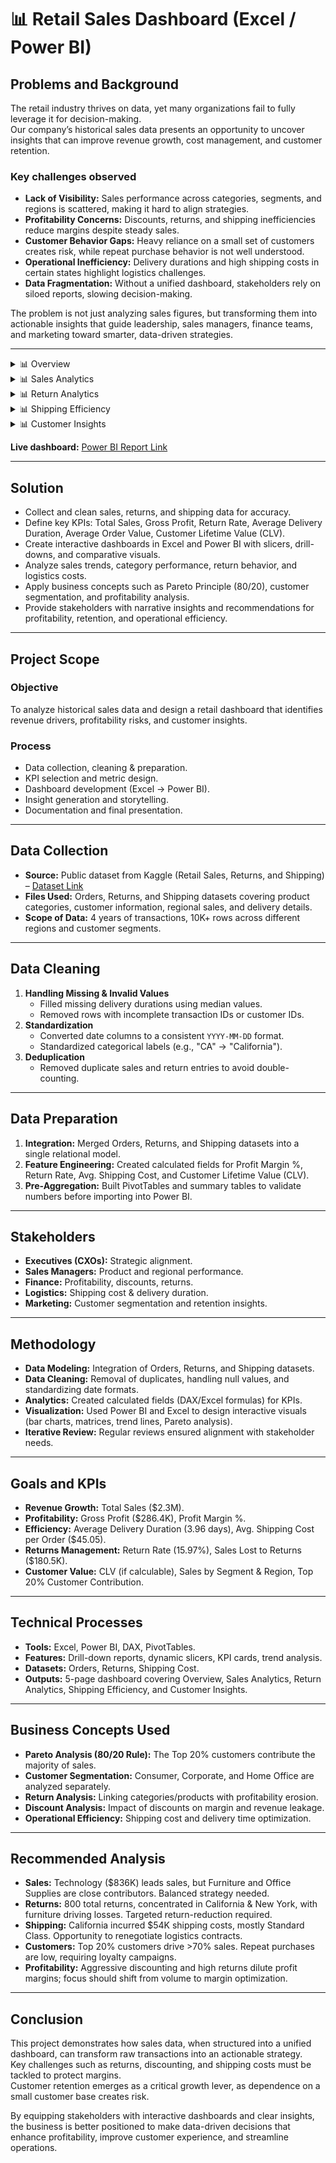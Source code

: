 



# 📊 Retail Sales Dashboard (Excel / Power BI)

## Problems and Background
The retail industry thrives on data, yet many organizations fail to fully leverage it for decision-making.  
Our company’s historical sales data presents an opportunity to uncover insights that can improve revenue growth, cost management, and customer retention.  

### Key challenges observed
- **Lack of Visibility:** Sales performance across categories, segments, and regions is scattered, making it hard to align strategies.  
- **Profitability Concerns:** Discounts, returns, and shipping inefficiencies reduce margins despite steady sales.  
- **Customer Behavior Gaps:** Heavy reliance on a small set of customers creates risk, while repeat purchase behavior is not well understood.  
- **Operational Inefficiency:** Delivery durations and high shipping costs in certain states highlight logistics challenges.  
- **Data Fragmentation:** Without a unified dashboard, stakeholders rely on siloed reports, slowing decision-making.  

The problem is not just analyzing sales figures, but transforming them into actionable insights that guide leadership, sales managers, finance teams, and marketing toward smarter, data-driven strategies.  

---
<details>
  <summary>📊 Overview </summary>

  ![Dashboard 1](https://res.cloudinary.com/dzz2nken6/image/upload/v1755945711/Sales_Dashboard_page-0001_deplvr.jpg)

</details>

<details>
  <summary>📊 Sales Analytics </summary>

  ![Dashboard 2](https://res.cloudinary.com/dzz2nken6/image/upload/v1755945763/Sales_Dashboard_page-0002_ooufif.jpg)

</details>

<details>
  <summary>📊 Return Analytics </summary>

  ![Dashboard 3](https://res.cloudinary.com/dzz2nken6/image/upload/v1755444118/Sales_Dashboard_page-0003_agoop5.jpg)

</details>

<details>
  <summary>📊 Shipping Efficiency </summary>

  ![Dashboard 4](https://res.cloudinary.com/dzz2nken6/image/upload/v1755444117/Sales_Dashboard_page-0004_aync2c.jpg)

</details>

<details>
  <summary>📊 Customer Insights</summary>

  ![Dashboard 5](https://res.cloudinary.com/dzz2nken6/image/upload/v1755444119/Sales_Dashboard_page-0005_qiprv8.jpg)

</details>

**Live dashboard:** [Power BI Report Link](https://app.powerbi.com/view?r=eyJrIjoiYjhmOTc1MTQtNTFjZC00ZjEzLTg0MDItZmQwYmEwMTkwNWQ3IiwidCI6IjU5NTk0MTdlLTBlOTEtNDdkMi1iYmNiLTkyZjdjZDEwNmNiYyJ9&pageName=ad03817960aa16440e03&utm_source=chatgpt.com)  

---

## Solution
- Collect and clean sales, returns, and shipping data for accuracy.  
- Define key KPIs: Total Sales, Gross Profit, Return Rate, Average Delivery Duration, Average Order Value, Customer Lifetime Value (CLV).  
- Create interactive dashboards in Excel and Power BI with slicers, drill-downs, and comparative visuals.  
- Analyze sales trends, category performance, return behavior, and logistics costs.  
- Apply business concepts such as Pareto Principle (80/20), customer segmentation, and profitability analysis.  
- Provide stakeholders with narrative insights and recommendations for profitability, retention, and operational efficiency.  

---

## Project Scope

### Objective
To analyze historical sales data and design a retail dashboard that identifies revenue drivers, profitability risks, and customer insights.  

### Process
- Data collection, cleaning & preparation.  
- KPI selection and metric design.  
- Dashboard development (Excel → Power BI).  
- Insight generation and storytelling.  
- Documentation and final presentation.  

---

## Data Collection
- **Source:** Public dataset from Kaggle (Retail Sales, Returns, and Shipping) – [Dataset Link](https://www.kaggle.com/datasets/kunalmalviya06/retail-sales-returns-and-shipping-dataset)  
- **Files Used:** Orders, Returns, and Shipping datasets covering product categories, customer information, regional sales, and delivery details.  
- **Scope of Data:** 4 years of transactions, 10K+ rows across different regions and customer segments.  

---

## Data Cleaning
1. **Handling Missing & Invalid Values**  
   - Filled missing delivery durations using median values.  
   - Removed rows with incomplete transaction IDs or customer IDs.  
2. **Standardization**  
   - Converted date columns to a consistent `YYYY-MM-DD` format.  
   - Standardized categorical labels (e.g., "CA" → "California").  
3. **Deduplication**  
   - Removed duplicate sales and return entries to avoid double-counting.  

---

## Data Preparation
1. **Integration:** Merged Orders, Returns, and Shipping datasets into a single relational model.  
2. **Feature Engineering:** Created calculated fields for Profit Margin %, Return Rate, Avg. Shipping Cost, and Customer Lifetime Value (CLV).  
3. **Pre-Aggregation:** Built PivotTables and summary tables to validate numbers before importing into Power BI.  

---

## Stakeholders
- **Executives (CXOs):** Strategic alignment.  
- **Sales Managers:** Product and regional performance.  
- **Finance:** Profitability, discounts, returns.  
- **Logistics:** Shipping cost & delivery duration.  
- **Marketing:** Customer segmentation and retention insights.  

---

## Methodology
- **Data Modeling:** Integration of Orders, Returns, and Shipping datasets.  
- **Data Cleaning:** Removal of duplicates, handling null values, and standardizing date formats.  
- **Analytics:** Created calculated fields (DAX/Excel formulas) for KPIs.  
- **Visualization:** Used Power BI and Excel to design interactive visuals (bar charts, matrices, trend lines, Pareto analysis).  
- **Iterative Review:** Regular reviews ensured alignment with stakeholder needs.  

---

## Goals and KPIs
- **Revenue Growth:** Total Sales ($2.3M).  
- **Profitability:** Gross Profit ($286.4K), Profit Margin %.  
- **Efficiency:** Average Delivery Duration (3.96 days), Avg. Shipping Cost per Order ($45.05).  
- **Returns Management:** Return Rate (15.97%), Sales Lost to Returns ($180.5K).  
- **Customer Value:** CLV (if calculable), Sales by Segment & Region, Top 20% Customer Contribution.  

---

## Technical Processes
- **Tools:** Excel, Power BI, DAX, PivotTables.  
- **Features:** Drill-down reports, dynamic slicers, KPI cards, trend analysis.  
- **Datasets:** Orders, Returns, Shipping Cost.  
- **Outputs:** 5-page dashboard covering Overview, Sales Analytics, Return Analytics, Shipping Efficiency, and Customer Insights.  

---

## Business Concepts Used
- **Pareto Analysis (80/20 Rule):** The Top 20% customers contribute the majority of sales.  
- **Customer Segmentation:** Consumer, Corporate, and Home Office are analyzed separately.  
- **Return Analysis:** Linking categories/products with profitability erosion.  
- **Discount Analysis:** Impact of discounts on margin and revenue leakage.  
- **Operational Efficiency:** Shipping cost and delivery time optimization.  

---

## Recommended Analysis
- **Sales:** Technology ($836K) leads sales, but Furniture and Office Supplies are close contributors. Balanced strategy needed.  
- **Returns:** 800 total returns, concentrated in California & New York, with furniture driving losses. Targeted return-reduction required.  
- **Shipping:** California incurred $54K shipping costs, mostly Standard Class. Opportunity to renegotiate logistics contracts.  
- **Customers:** Top 20% customers drive >70% sales. Repeat purchases are low, requiring loyalty campaigns.  
- **Profitability:** Aggressive discounting and high returns dilute profit margins; focus should shift from volume to margin optimization.  

---

## Conclusion
This project demonstrates how sales data, when structured into a unified dashboard, can transform raw transactions into an actionable strategy.  
Key challenges such as returns, discounting, and shipping costs must be tackled to protect margins.  
Customer retention emerges as a critical growth lever, as dependence on a small customer base creates risk.  

By equipping stakeholders with interactive dashboards and clear insights, the business is better positioned to make data-driven decisions that enhance profitability, improve customer experience, and streamline operations.  


